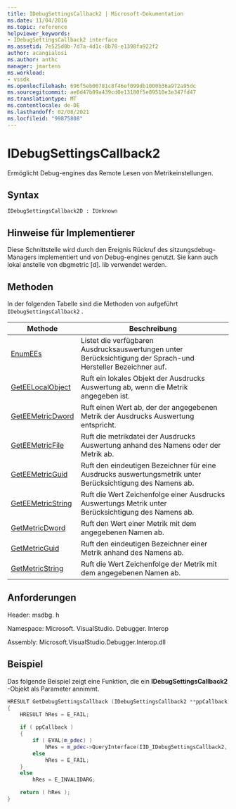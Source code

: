 ```yaml
---
title: IDebugSettingsCallback2 | Microsoft-Dokumentation
ms.date: 11/04/2016
ms.topic: reference
helpviewer_keywords:
- IDebugSettingsCallback2 interface
ms.assetid: 7e525d0b-7d7a-4d1c-8b78-e1398fa922f2
author: acangialosi
ms.author: anthc
manager: jmartens
ms.workload:
- vssdk
ms.openlocfilehash: 696f5eb00781c8f46ef099db1000b36a972a95dc
ms.sourcegitcommit: ae6d47b09a439cd0e13180f5e89510e3e347fd47
ms.translationtype: MT
ms.contentlocale: de-DE
ms.lasthandoff: 02/08/2021
ms.locfileid: "99875808"
---
```

# <a name="idebugsettingscallback2"></a>IDebugSettingsCallback2
Ermöglicht Debug-engines das Remote Lesen von Metrikeinstellungen.

## <a name="syntax"></a>Syntax

```
IDebugSettingsCallback2D : IUnknown
```

## <a name="notes-for-implementers"></a>Hinweise für Implementierer
Diese Schnittstelle wird durch den Ereignis Rückruf des sitzungsdebug-Managers implementiert und von Debug-engines genutzt. Sie kann auch lokal anstelle von dbgmetric [d]. lib verwendet werden.

## <a name="methods"></a>Methoden
In der folgenden Tabelle sind die Methoden von aufgeführt `IDebugSettingsCallback2` .

|Methode|Beschreibung|
|------------|-----------------|
|[EnumEEs](../../../extensibility/debugger/reference/idebugsettingscallback2-enumees.md)|Listet die verfügbaren Ausdrucksauswertungen unter Berücksichtigung der Sprach-und Hersteller Bezeichner auf.|
|[GetEELocalObject](../../../extensibility/debugger/reference/idebugsettingscallback2-geteelocalobject.md)|Ruft ein lokales Objekt der Ausdrucks Auswertung ab, wenn die Metrik angegeben ist.|
|[GetEEMetricDword](../../../extensibility/debugger/reference/idebugsettingscallback2-geteemetricdword.md)|Ruft einen Wert ab, der der angegebenen Metrik der Ausdrucks Auswertung entspricht.|
|[GetEEMetricFile](../../../extensibility/debugger/reference/idebugsettingscallback2-geteemetricfile.md)|Ruft die metrikdatei der Ausdrucks Auswertung anhand des Namens oder der Metrik ab.|
|[GetEEMetricGuid](../../../extensibility/debugger/reference/idebugsettingscallback2-geteemetricguid.md)|Ruft den eindeutigen Bezeichner für eine Ausdrucks auswertungsmetrik unter Berücksichtigung des Namens ab.|
|[GetEEMetricString](../../../extensibility/debugger/reference/idebugsettingscallback2-geteemetricstring.md)|Ruft die Wert Zeichenfolge einer Ausdrucks Auswertungs Metrik unter Berücksichtigung des Namens ab.|
|[GetMetricDword](../../../extensibility/debugger/reference/idebugsettingscallback2-getmetricdword.md)|Ruft den Wert einer Metrik mit dem angegebenen Namen ab.|
|[GetMetricGuid](../../../extensibility/debugger/reference/idebugsettingscallback2-getmetricguid.md)|Ruft den eindeutigen Bezeichner einer Metrik anhand des Namens ab.|
|[GetMetricString](../../../extensibility/debugger/reference/idebugsettingscallback2-getmetricstring.md)|Ruft die Wert Zeichenfolge der Metrik mit dem angegebenen Namen ab.|

## <a name="requirements"></a>Anforderungen
Header: msdbg. h

Namespace: Microsoft. VisualStudio. Debugger. Interop

Assembly: Microsoft.VisualStudio.Debugger.Interop.dll

## <a name="example"></a>Beispiel
Das folgende Beispiel zeigt eine Funktion, die ein **IDebugSettingsCallback2** -Objekt als Parameter annimmt.

```cpp
HRESULT GetDebugSettingsCallback (IDebugSettingsCallback2 **ppCallback)
{
    HRESULT hRes = E_FAIL;

    if ( ppCallback )
    {
        if ( EVAL(m_pdec) )
            hRes = m_pdec->QueryInterface(IID_IDebugSettingsCallback2, (void **)ppCallback);
        else
            hRes = E_FAIL;
    }
    else
        hRes = E_INVALIDARG;

    return ( hRes );
}
```
